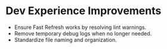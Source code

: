 # Dev Experience Improvements

- Ensure Fast Refresh works by resolving lint warnings.
- Remove temporary debug logs when no longer needed.
- Standardize file naming and organization.
